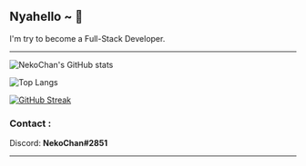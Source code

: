 ## Nyahello ~ 🌸

I'm try to become a Full-Stack Developer.

---

![NekoChan's GitHub stats](https://github-readme-stats.vercel.app/api?username=NekoChanTaiwan&bg_color=30,BF3150,FF9D93&title_color=fff&text_color=fff&hide_border=true&count_private=true)

![Top Langs](https://github-readme-stats.vercel.app/api/top-langs/?username=NekoChanTaiwan&layout=compact&bg_color=30,BF3150,FF9D93&title_color=fff&text_color=fff&show_icons=true&hide_border=true)

[![GitHub Streak](http://github-readme-streak-stats.herokuapp.com/?user=NekoChanTaiwan&theme=dracula)](https://git.io/streak-stats)

### Contact :

Discord: <b>NekoChan#2851</b>

---
